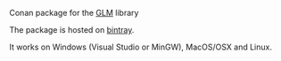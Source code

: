 Conan package for the [GLM](https://github.com/g-truc/glm) library

The package is hosted on [bintray](https://bintray.com/dimi309/conan-packages/glm%3Ag-truc).

It works on Windows (Visual Studio or MinGW), MacOS/OSX and Linux.
